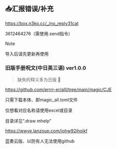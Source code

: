 ## :inbox_tray:汇报错误/补充

https://box.n3ko.cc/_/no_reply31cat

3612464276（需使用.send指令）

> [!NOTE]
> 导入后请先更新再使用

### 旧版手册呪文(中日英三语) ver1.0.0

> 缺失的释义多为日版 :smiling_face_with_tear:

https://github.com/errrr-er/alll/tree/main/magic/CJE

只需下载本体、即magic_all.toml文件

仅想看对应名称请使用excel或目录

目录详见“.draw mhelp”

https://wwye.lanzoup.com/iohw92ihoikf

蓝奏云版、以防有人无法使用github